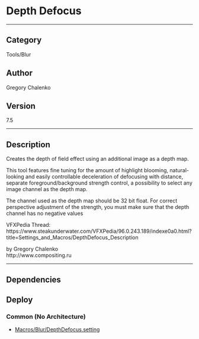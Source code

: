 # Depth Defocus
___

## Category
Tools/Blur

## Author
Gregory Chalenko

## Version
7.5

___

## Description
<p>Creates the depth of field effect using an additional image as a depth map.</p>

<p>This tool features fine tuning for the amount of highlight blooming, natural-looking and easily controllable deceleration of defocusing with distance, separate foreground/background strength control, a possibility to select any image channel as the depth map.</p>

<p>The channel used as the depth map should be 32 bit float. For correct perspective adjustment of the strength, you must make sure that the depth channel has no negative values</p>

<p>VFXPedia Thread:<br>
https://www.steakunderwater.com/VFXPedia/96.0.243.189/indexe0a0.html?title=Settings_and_Macros/DepthDefocus_Description</p>

<p>by Gregory Chalenko<br>
http://www.compositing.ru</p>

___

## Dependencies

## Deploy

### Common (No Architecture)

<ul>
<li><a href="https://gitlab.com/WeSuckLess/Reactor/-/blob/master/Atoms/com.GregoryChalenko.DepthDefocus/Macros/Blur/DepthDefocus.setting?ref_type=heads">Macros/Blur/DepthDefocus.setting</a></li>
</ul>
